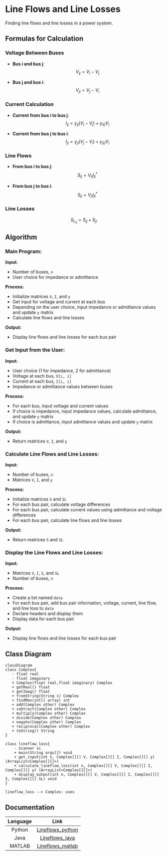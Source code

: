 <script src="https://cdn.jsdelivr.net/npm/mathjax@3/es5/tex-mml-chtml.js"></script>
<script type="module">
	import mermaid from 'https://cdn.jsdelivr.net/npm/mermaid@10/dist/mermaid.esm.min.mjs';
	mermaid.initialize({
		startOnLoad: true,
		theme: 'light'
	});
</script>

# Line Flows and Line Losses

Finding line flows and line losses in a power system.


## Formulas for Calculation

### Voltage Between Buses

- **Bus i and bus j**:
  $$
  V_{ij} = V_{i} - V_{j}
  $$

- **Bus j and bus i**:
  $$
  V_{ji} = V_{j} - V_{i}
  $$

### Current Calculation

- **Current from bus i to bus j**:
  $$
  I_{ij} = y_{ij}(V_i - V_j) + y_{i0} V_i
  $$

- **Current from bus j to bus i**:
  $$
  I_{ji} = y_{ji}(V_j - V_i) + y_{j0} V_i
  $$

### Line Flows

- **From bus i to bus j**:
  $$
  S_{ij} = V_{ij}I_{ij}^{*}
  $$

- **From bus j to bus i**:
  $$
  S_{ji} = V_{ji}I_{ji}^{*}
  $$

### Line Losses

  $$
  S_{L_{ij}} = S_{ij} + S_{ji}
  $$

## Algorithm

### **Main Program:**
**Input:**
- Number of buses, `n`
- User choice for impedance or admittance

**Process:**
- Initialize matrices `V`, `I`, and `y`
- Get input for voltage and current at each bus
- Depending on the user choice, input impedance or admittance values and update `y` matrix
- Calculate line flows and line losses

**Output:**
- Display line flows and line losses for each bus pair

### **Get Input from the User:**
**Input:**
- User choice (1 for impedance, 2 for admittance)
- Voltage at each bus, ` V[i, i] `
- Current at each bus, ` I[i, i] `
- Impedance or admittance values between buses

**Process:**
- For each bus, input voltage and current values
- If choice is impedance, input impedance values, calculate admittance, and update ` y ` matrix
- If choice is admittance, input admittance values and update ` y ` matrix

**Output:**
- Return matrices ` V `, ` I `, and ` y `

### **Calculate Line Flows and Line Losses:**
**Input:**
- Number of buses, ` n `
- Matrices ` V `, ` I `, and ` y `

**Process:**
- Initialize matrices ` S ` and ` SL `
- For each bus pair, calculate voltage differences
- For each bus pair, calculate current values using admittance and voltage differences
- For each bus pair, calculate line flows and line losses

**Output:**
- Return matrices ` S ` and ` SL `

### **Display the Line Flows and Line Losses:**
**Input:**
- Matrices ` V `, ` I `, ` S `, and ` SL `
- Number of buses, ` n `

**Process:**
- Create a list named `data`
- For each bus pair, add bus pair information, voltage, current, line flow, and line loss to `data`
- Declare headers and display them
- Display data for each bus pair

**Output:**
- Display line flows and line losses for each bus pair


## Class Diagram

```mermaid
classDiagram
class Complex{
   - float real
   - float imaginary
   + Complex(float real,float imaginary) Complex
   + getReal() float
   + getImag() float
   + fromString(String s) Complex
   + findMax(int[] array) int
   + add(Complex other) Complex
   + subtract(Complex other) Complex
   + multiply(Complex other) Complex
   + divide(Complex other) Complex
   + negate(Complex other) Complex
   + reciprocal(Complex other) Complex
   + toString() String
}

class lineflow_loss{
    - Scanner sc
    + main(String args[]) void
    + get_input(int n, Complex[][] V, Complex[][] I, Complex[][] y) (ArrayList<Complex[][]>)
    + calculate_lineflow_loss(int n, Complex[][] V, Complex[][] I, Complex[][] y) (ArrayList<Complex[][]>)
    + display_output(int n, Complex[][] V, Complex[][] I, Complex[][] S, Complex[][] SL) void
}

lineflow_loss --> Complex: uses
```

## Documentation

|Language|Link|
|:---:|:---:|
|Python|[Lineflows_python](./docs/html/namespacelineflow__loss.html)|
|Java|[Lineflows_java](./docs/html/lineflow__loss_8java.html)|
|MATLAB|[Lineflows_matlab](./docs/html/lineflow__loss_8m.html)|